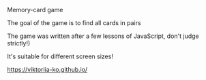 Memory-card game

The goal of the game is to find all cards in pairs

The game was written after a few lessons of JavaScript, don't judge strictly!)

It's suitable for different screen sizes!

https://viktoriia-ko.github.io/
